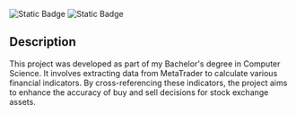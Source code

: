 ![Static Badge](https://img.shields.io/badge/Python-blue?logo=python&logoColor=black&color=%233776AB)
![Static Badge](https://img.shields.io/badge/MetaTrader_5-green)

## Description
This project was developed as part of my Bachelor's degree in Computer Science. It involves extracting data from MetaTrader to calculate various financial indicators. By cross-referencing these indicators, the project aims to enhance the accuracy of buy and sell decisions for stock exchange assets.
